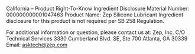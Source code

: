  
 
 
California – Product Right-To-Know Ingredient Disclosure 
Material Number: 000000000001047463 
Product Name: Zep Silicone Lubricant 
Ingredient disclosure for this product is not required per SB 258 Regulation. 
 
For additional information or question, please contact us at: 
Zep, Inc. 
C/O Technical Services 
3330 Cumberland Blvd. SE, Ste 700 
Atlanta, GA 30339 
Email: asktech@zep.com 
 
 
 
 
